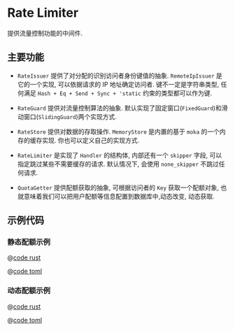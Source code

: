 # Rate Limiter

提供流量控制功能的中间件.


## 主要功能

* `RateIssuer` 提供了对分配的识别访问者身份键值的抽象. `RemoteIpIssuer` 是它的一个实现, 可以依据请求的 IP 地址确定访问者. 键不一定是字符串类型, 任何满足 `Hash + Eq + Send + Sync + 'static` 约束的类型都可以作为键.

* `RateGuard` 提供对流量控制算法的抽象. 默认实现了固定窗口(`FixedGuard`)和滑动窗口(`SlidingGuard`)两个实现方式.

* `RateStore` 提供对数据的存取操作. `MemoryStore` 是内置的基于 `moka` 的一个内存的缓存实现. 你也可以定义自己的实现方式.

* `RateLimiter` 是实现了 `Handler` 的结构体, 内部还有一个 `skipper` 字段, 可以指定跳过某些不需要缓存的请求. 默认情况下, 会使用 `none_skipper` 不跳过任何请求.

* `QuotaGetter` 提供配额获取的抽象, 可根据访问者的 `Key` 获取一个配额对象, 也就意味着我们可以把用户配额等信息配置到数据库中,动态改变, 动态获取.

## 示例代码

### 静态配额示例

<CodeGroup>
  <CodeGroupItem title="main.rs" active>

@[code rust](../../../../codes/rate-limiter-static/src/main.rs)

  </CodeGroupItem>
  <CodeGroupItem title="Cargo.toml">

@[code toml](../../../../codes/rate-limiter-static/Cargo.toml)

  </CodeGroupItem>
</CodeGroup>


### 动态配额示例

<CodeGroup>
  <CodeGroupItem title="main.rs" active>

@[code rust](../../../../codes/rate-limiter-dynamic/src/main.rs)

  </CodeGroupItem>
  <CodeGroupItem title="Cargo.toml">

@[code toml](../../../../codes/rate-limiter-dynamic/Cargo.toml)

  </CodeGroupItem>
</CodeGroup>